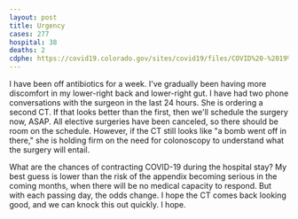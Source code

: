 ```yaml
---
layout: post
title: Urgency 
cases: 277
hospital: 38
deaths: 2
cdphe: https://covid19.colorado.gov/sites/covid19/files/COVID%20-%2019%20Case%20Summary_3_19.pdf
---
```


I have been off antibiotics for a week. I've gradually been having more discomfort in my lower-right back and lower-right gut. I have had two phone conversations with the surgeon in the last 24 hours. She is ordering a second CT. If that looks better than the first, then we'll schedule the surgery now, ASAP. All elective surgeries have been canceled, so there should be room on the schedule. However, if the CT still looks like "a bomb went off in there," she is holding firm on the need for colonoscopy to understand what the surgery will entail.

What are the chances of contracting COVID-19 during the hospital stay? My best guess is lower than the risk of the appendix becoming serious in the coming months, when there will be no medical capacity to respond. But with each passing day, the odds change. I hope the CT comes back looking good, and we can knock this out quickly. I hope. 


